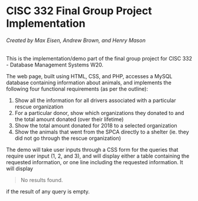 # CISC 332 Final Group Project Implementation
###### Created by Max Eisen, Andrew Brown, and Henry Mason

This is the implementation/demo part of the final group project for CISC 332 - Database Management Systems W20.

The web page, built using HTML, CSS, and PHP, accesses a MySQL database containing information about animals, and implements the following four functional requirements (as per the outline):

1. Show all the information for all drivers associated with a particular rescue organization
2. For a particular donor, show which organizations they donated to and the total amount donated (over their lifetime)
3. Show the total amount donated for 2018 to a selected organization
4. Show the animals that went from the SPCA directly to a shelter (ie. they did not go through the rescue organization)

The demo will take user inputs through a CSS form for the queries that require user input (1, 2, and 3), and will display either a table containing the requested information, or one line including the requested information. It will display

>No results found.

if the result of any query is empty.